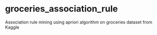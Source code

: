 # groceries_association_rule
Association rule mining using apriori algorithm on groceries dataset from Kaggle